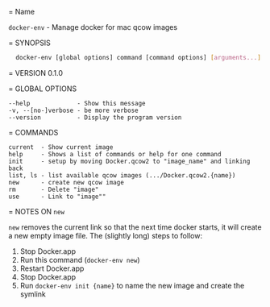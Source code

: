 = Name

`docker-env` - Manage docker for mac qcow images

= SYNOPSIS

``` sh
  docker-env [global options] command [command options] [arguments...]
```

= VERSION
    0.1.0

= GLOBAL OPTIONS

    --help             - Show this message
    -v, --[no-]verbose - be more verbose
    --version          - Display the program version

= COMMANDS

    current  - Show current image
    help     - Shows a list of commands or help for one command
    init     - setup by moving Docker.qcow2 to "image_name" and linking back
    list, ls - list available qcow images (.../Docker.qcow2.{name})
    new      - create new qcow image
    rm       - Delete "image"
    use      - Link to "image""

= NOTES ON `new`

`new` removes the current link so that the next time docker starts, it will
create a new empty image file. The (slightly long) steps to follow:

   1. Stop Docker.app
   2. Run this command (`docker-env new`)
   3. Restart Docker.app
   4. Stop Docker.app
   5. Run `docker-env init {name}` to name the new image and create the symlink

